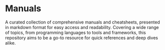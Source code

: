 # Manuals
A curated collection of comprehensive manuals and cheatsheets, presented in markdown format for easy access and readability. Covering a wide range of topics, from programming languages to tools and frameworks, this repository aims to be a go-to resource for quick references and deep dives alike.
